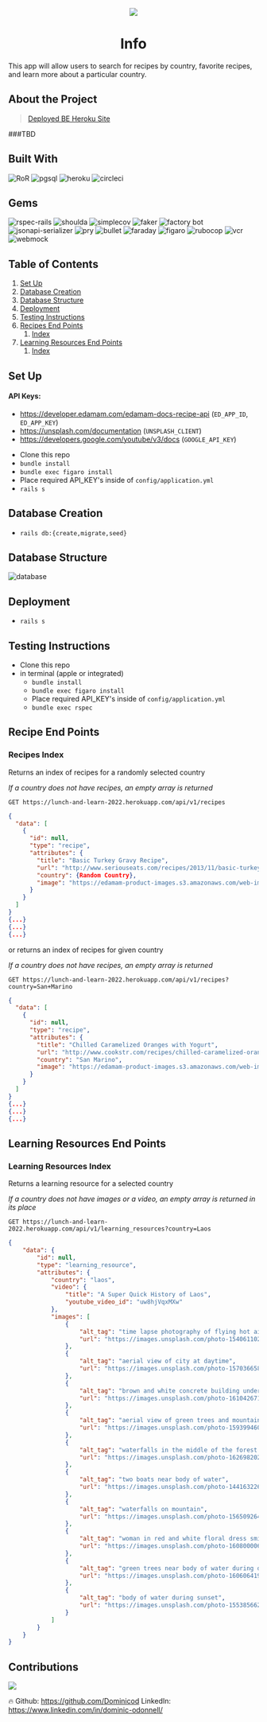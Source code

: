 <p align="center">
  <img src="https://blog.dominwrites.com/wp-content/uploads/2022/07/cropped-cropped-cropped-D-1.png" />
</p>
<center><h1>Info</h1></center>
 This app will allow users to search for recipes by country, favorite recipes, and learn more about a particular country.

## About the Project

>[Deployed BE Heroku Site](https://lunch-and-learn-2022.herokuapp.com/api/v1)

###TBD

## Built With
![RoR](https://img.shields.io/badge/Ruby_on_Rails-CC0000?style=for-the-badge&logo=ruby-on-rails&logoColor=white)
![pgsql](https://img.shields.io/badge/PostgreSQL-316192?style=for-the-badge&logo=postgresql&logoColor=white)
![heroku](https://img.shields.io/badge/heroku-316192?style=for-the-badge&logo=heroku&logoColor=white)
![circleci](https://img.shields.io/badge/circleci-316192?style=for-the-badge&logo=circle&logoColor=white)

## Gems
![rspec-rails](https://img.shields.io/gem/v/rspec-rails?label=rspec-rails&style=flat-square)
![shoulda](https://img.shields.io/gem/v/shoulda-matchers?label=shoulda-matchers&style=flat-square)
![simplecov](https://img.shields.io/gem/v/simplecov?label=simplecov&style=flat-square)
![faker](https://img.shields.io/gem/v/faker?color=blue&label=faker)
![factory bot](https://img.shields.io/gem/v/factory_bot_rails?color=blue&label=factory_bot_rails)
![jsonapi-serializer](https://img.shields.io/gem/v/jsonapi-serializer?color=blue&label=jsonapi-serializer)
![pry](https://img.shields.io/gem/v/pry?color=blue&label=pry)
![bullet](https://img.shields.io/gem/v/bullet?color=blue&label=bullet)
![faraday](https://img.shields.io/gem/v/faraday?color=blue&label=faraday)
![figaro](https://img.shields.io/gem/v/figaro?color=blue&label=figaro)
![rubocop](https://img.shields.io/gem/v/rubocop?color=blue&label=rubocop)
![vcr](https://img.shields.io/gem/v/vcr?color=blue&label=vcr)
![webmock](https://img.shields.io/gem/v/webmock?color=blue&label=webmock)

## Table of Contents

1. [Set Up](#set-up)
2. [Database Creation](#database-creation)
3. [Database Structure](#database-structure)
4. [Deployment](#deployment)
5. [Testing Instructions](#testing-instructions)
6. [Recipes End Points](#recipe-end-points)
   1. [Index](#recipes-index)
7. [Learning Resources End Points](#learning-resources-end-points)
   1. [Index](#learning-resources-index)


## Set Up

#### API Keys:
* https://developer.edamam.com/edamam-docs-recipe-api (`ED_APP_ID`, `ED_APP_KEY`)
* https://unsplash.com/documentation (`UNSPLASH_CLIENT`)
* https://developers.google.com/youtube/v3/docs (`GOOGLE_API_KEY`)

- Clone this repo
- `bundle install`
- `bundle exec figaro install`
- Place required API_KEY's inside of `config/application.yml`
- `rails s`

## Database Creation
- `rails db:{create,migrate,seed}`

## Database Structure

![database](app/assets/images/database.png)

## Deployment
- `rails s`

## Testing Instructions

- Clone this repo
- in terminal (apple or integrated)
    * `bundle install`
    * `bundle exec figaro install`
    * Place required API_KEY's inside of `config/application.yml`
    * `bundle exec rspec`

## Recipe End Points

### Recipes Index
Returns an index of recipes for a randomly selected country

*If a country does not have recipes, an empty array is returned*

`GET https://lunch-and-learn-2022.herokuapp.com/api/v1/recipes`

```json
{
  "data": [
    {
      "id": null,
      "type": "recipe",
      "attributes": {
        "title": "Basic Turkey Gravy Recipe",
        "url": "http://www.seriouseats.com/recipes/2013/11/basic-turkey-gravy-thanksgiving-recipe.html",
        "country": {Random Country},
        "image": "https://edamam-product-images.s3.amazonaws.com/web-img/f0c/f0c28799f982d3feb7cda573a6ae217f.jpg?X-Amz-Security-Token=IQoJb3JpZ2luX2VjELb%2F%2F%2F%2F%2F%2F%2F%2F%2F%2FwEaCXVzLWVhc3QtMSJGMEQCIDb3jX3hQ6lifaBUHE8UAcoqfy4bnOKMkMTd59mldmsEAiB504ly0xv4HGPgKoppP9AhSGVONlLAShCWC3PO2xnrbCrVBAiv%2F%2F%2F%2F%2F%2F%2F%2F%2F%2F8BEAAaDDE4NzAxNzE1MDk4NiIM1Q4bEjxTjE4fFPd2KqkEB0nHiGS5YZi2PrvXkfvekIpZqIY21%2BqIVHFStjjEQTVPCLPWz%2Bm2PRD%2FWbnu%2ByRaZq%2FZ6fGXcvey0RqRTX6EP48GRwQFeo4bRENz3hccqh69JC759eHoIQsEzSt10O87MzFiH3JgSTcLekWZcfv0IuyZS8yWzYLS5s4mUq%2Bc%2FfFQSyVvb%2BDX2GejAzmeuPMS6kABk3fSriWiBnS6Lmskv5bwHvGZulL9nPRW7qxYYfdcQX78n59bUmmCPF8ryklkeF%2FQFBZiNOPDJAoZmeDnzTAJ2Z1IZSmQGTHnXGu4ZKFYUJom54Y7%2FbmCDusYmerv2PtS0s6FcEGb570m%2FVaH2eZyrBgQTpIMd36DZglxlmYnrLLO3ElJk6xoPTzhgKWsL8WcLGMXS9RvSyLtbOCxxOQa0OZAXHreyjdQmUlCav1py3q5VxiSvQGaWe4FwOvLgtkPnzBeoEPunVc5XBzivZzdz9StdYpl0oy0XxdmKWhWZ56JKUe%2F3uv6AoOnlGoKW4P0HT%2F9ige9YstgFaDYXAImGnRl%2B1oLbaK4RxJNyVEZMD8Opzx3gSnOhfyvDgELfxKw8VL2JA08HLOwHoBvDTxQrV85n72aDr27sQHcjqX0TZwA9atM2Xdd0tPY%2FFXTGrZASKCaMzxfZI3X56E9fpuuLCvxBAJHA4dSwcZNo7C%2BhKEbySE%2BMozNEsG6VoDRTBi48eqD5DY37exbK5gh%2F937VsnEM2ToYjD6rcCbBjqqAaaHidriType0U7CtbpvD0ggRFzKcCKvYX1E16DOXtmmzXwmetICh4ynuzezgSAcTiqnaDnEtbh8LkM%2BRoKYpNyqewvkNJ1Y6XauKgmbhuN%2BfpQJxVb6lS0r5KZ%2BZW0KDE6ccu%2FvPBfg0pguAH5m317VKcPDHmBusd4BT8FdXJj25DIuloL69Do2gVrrol1Epi1pw%2F8QwRVm2qL2xN122r5QPSxXAp1kqlps&X-Amz-Algorithm=AWS4-HMAC-SHA256&X-Amz-Date=20221112T222444Z&X-Amz-SignedHeaders=host&X-Amz-Expires=3600&X-Amz-Credential=ASIASXCYXIIFK3IPR6RH%2F20221112%2Fus-east-1%2Fs3%2Faws4_request&X-Amz-Signature=d22d3fc50d11729b26753a9f9188113d35972c5295a740c8953c84bd27470c9a"
      }
    }
  ]
}
{...}
{...}
{...}
```

or returns an index of recipes for given country

*If a country does not have recipes, an empty array is returned*

`GET https://lunch-and-learn-2022.herokuapp.com/api/v1/recipes?country=San+Marino`

```json
{
  "data": [
    {
      "id": null,
      "type": "recipe",
      "attributes": {
        "title": "Chilled Caramelized Oranges with Yogurt",
        "url": "http://www.cookstr.com/recipes/chilled-caramelized-oranges-with-yogurt",
        "country": "San Marino",
        "image": "https://edamam-product-images.s3.amazonaws.com/web-img/348/34807721847d57817a3050bf389d230f.jpg?X-Amz-Security-Token=IQoJb3JpZ2luX2VjELb%2F%2F%2F%2F%2F%2F%2F%2F%2F%2FwEaCXVzLWVhc3QtMSJGMEQCIDb3jX3hQ6lifaBUHE8UAcoqfy4bnOKMkMTd59mldmsEAiB504ly0xv4HGPgKoppP9AhSGVONlLAShCWC3PO2xnrbCrVBAiv%2F%2F%2F%2F%2F%2F%2F%2F%2F%2F8BEAAaDDE4NzAxNzE1MDk4NiIM1Q4bEjxTjE4fFPd2KqkEB0nHiGS5YZi2PrvXkfvekIpZqIY21%2BqIVHFStjjEQTVPCLPWz%2Bm2PRD%2FWbnu%2ByRaZq%2FZ6fGXcvey0RqRTX6EP48GRwQFeo4bRENz3hccqh69JC759eHoIQsEzSt10O87MzFiH3JgSTcLekWZcfv0IuyZS8yWzYLS5s4mUq%2Bc%2FfFQSyVvb%2BDX2GejAzmeuPMS6kABk3fSriWiBnS6Lmskv5bwHvGZulL9nPRW7qxYYfdcQX78n59bUmmCPF8ryklkeF%2FQFBZiNOPDJAoZmeDnzTAJ2Z1IZSmQGTHnXGu4ZKFYUJom54Y7%2FbmCDusYmerv2PtS0s6FcEGb570m%2FVaH2eZyrBgQTpIMd36DZglxlmYnrLLO3ElJk6xoPTzhgKWsL8WcLGMXS9RvSyLtbOCxxOQa0OZAXHreyjdQmUlCav1py3q5VxiSvQGaWe4FwOvLgtkPnzBeoEPunVc5XBzivZzdz9StdYpl0oy0XxdmKWhWZ56JKUe%2F3uv6AoOnlGoKW4P0HT%2F9ige9YstgFaDYXAImGnRl%2B1oLbaK4RxJNyVEZMD8Opzx3gSnOhfyvDgELfxKw8VL2JA08HLOwHoBvDTxQrV85n72aDr27sQHcjqX0TZwA9atM2Xdd0tPY%2FFXTGrZASKCaMzxfZI3X56E9fpuuLCvxBAJHA4dSwcZNo7C%2BhKEbySE%2BMozNEsG6VoDRTBi48eqD5DY37exbK5gh%2F937VsnEM2ToYjD6rcCbBjqqAaaHidriType0U7CtbpvD0ggRFzKcCKvYX1E16DOXtmmzXwmetICh4ynuzezgSAcTiqnaDnEtbh8LkM%2BRoKYpNyqewvkNJ1Y6XauKgmbhuN%2BfpQJxVb6lS0r5KZ%2BZW0KDE6ccu%2FvPBfg0pguAH5m317VKcPDHmBusd4BT8FdXJj25DIuloL69Do2gVrrol1Epi1pw%2F8QwRVm2qL2xN122r5QPSxXAp1kqlps&X-Amz-Algorithm=AWS4-HMAC-SHA256&X-Amz-Date=20221112T222644Z&X-Amz-SignedHeaders=host&X-Amz-Expires=3600&X-Amz-Credential=ASIASXCYXIIFK3IPR6RH%2F20221112%2Fus-east-1%2Fs3%2Faws4_request&X-Amz-Signature=74d5c539bda7e586dbb77a9128dc31baae7addf7575eafd530e384fde6849eb3"
      }
    }
  ]
}
{...}
{...}
{...}
```
## Learning Resources End Points

### Learning Resources Index
Returns a learning resource for a selected country

*If a country does not have images or a video, an empty array is returned in its place*

`GET https://lunch-and-learn-2022.herokuapp.com/api/v1/learning_resources?country=Laos`
```json
{
    "data": {
        "id": null,
        "type": "learning_resource",
        "attributes": {
            "country": "laos",
            "video": {
                "title": "A Super Quick History of Laos",
                "youtube_video_id": "uw8hjVqxMXw"
            },
            "images": [
                {
                    "alt_tag": "time lapse photography of flying hot air balloon",
                    "url": "https://images.unsplash.com/photo-1540611025311-01df3cef54b5?ixid=MnwzODAyMzF8MHwxfHNlYXJjaHwxfHxsYW9zfGVufDB8fHx8MTY2ODMwMzgzMA&ixlib=rb-4.0.3"
                },
                {
                    "alt_tag": "aerial view of city at daytime",
                    "url": "https://images.unsplash.com/photo-1570366583862-f91883984fde?ixid=MnwzODAyMzF8MHwxfHNlYXJjaHwyfHxsYW9zfGVufDB8fHx8MTY2ODMwMzgzMA&ixlib=rb-4.0.3"
                },
                {
                    "alt_tag": "brown and white concrete building under blue sky during daytime",
                    "url": "https://images.unsplash.com/photo-1610426714962-83caa2244105?ixid=MnwzODAyMzF8MHwxfHNlYXJjaHwzfHxsYW9zfGVufDB8fHx8MTY2ODMwMzgzMA&ixlib=rb-4.0.3"
                },
                {
                    "alt_tag": "aerial view of green trees and mountains during daytime",
                    "url": "https://images.unsplash.com/photo-1593994602962-fc4c26fd82e9?ixid=MnwzODAyMzF8MHwxfHNlYXJjaHw0fHxsYW9zfGVufDB8fHx8MTY2ODMwMzgzMA&ixlib=rb-4.0.3"
                },
                {
                    "alt_tag": "waterfalls in the middle of the forest during daytime",
                    "url": "https://images.unsplash.com/photo-1626982024771-282582a4ecac?ixid=MnwzODAyMzF8MHwxfHNlYXJjaHw1fHxsYW9zfGVufDB8fHx8MTY2ODMwMzgzMA&ixlib=rb-4.0.3"
                },
                {
                    "alt_tag": "two boats near body of water",
                    "url": "https://images.unsplash.com/photo-1441632260885-881646a7fd4d?ixid=MnwzODAyMzF8MHwxfHNlYXJjaHw2fHxsYW9zfGVufDB8fHx8MTY2ODMwMzgzMA&ixlib=rb-4.0.3"
                },
                {
                    "alt_tag": "waterfalls on mountain",
                    "url": "https://images.unsplash.com/photo-1565092640981-0081b99f45ba?ixid=MnwzODAyMzF8MHwxfHNlYXJjaHw3fHxsYW9zfGVufDB8fHx8MTY2ODMwMzgzMA&ixlib=rb-4.0.3"
                },
                {
                    "alt_tag": "woman in red and white floral dress smiling",
                    "url": "https://images.unsplash.com/photo-1608000065495-0032a4e54f80?ixid=MnwzODAyMzF8MHwxfHNlYXJjaHw4fHxsYW9zfGVufDB8fHx8MTY2ODMwMzgzMA&ixlib=rb-4.0.3"
                },
                {
                    "alt_tag": "green trees near body of water during daytime",
                    "url": "https://images.unsplash.com/photo-1606064195579-a48c728cec35?ixid=MnwzODAyMzF8MHwxfHNlYXJjaHw5fHxsYW9zfGVufDB8fHx8MTY2ODMwMzgzMA&ixlib=rb-4.0.3"
                },
                {
                    "alt_tag": "body of water during sunset",
                    "url": "https://images.unsplash.com/photo-1553856622-d1b352e9a211?ixid=MnwzODAyMzF8MHwxfHNlYXJjaHwxMHx8bGFvc3xlbnwwfHx8fDE2NjgzMDM4MzA&ixlib=rb-4.0.3"
                }
            ]
        }
    }
}
```

## Contributions
<a href="https://github.com/Dominicod/rails-engine-lite/graphs/contributors">
  <img src="https://contrib.rocks/image?repo=Dominicod/rails-engine-lite" />
</a>
<p>🔥 Github: <a href="https://github.com/Dominicod">https://github.com/Dominicod</a> LinkedIn: <a href="https://www.linkedin.com/in/dominic-odonnell/">https://www.linkedin.com/in/dominic-odonnell/</a>  </p>


